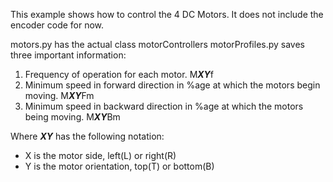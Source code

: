 This example shows how to control the 4 DC Motors.
It does not include the encoder code for now.

motors.py has the actual class motorControllers
motorProfiles.py saves three important information:
1. Frequency of operation for each motor. M***XY***f
2. Minimum speed in forward direction in %age at which the motors begin moving. M***XY***Fm
3. Minimum speed in backward direction in %age at which the motors being moving. M***XY***Bm

Where _**XY**_ has the following notation:
- X is the motor side, left(L) or right(R)
- Y is the motor orientation, top(T) or bottom(B)
            
            